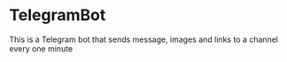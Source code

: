 # TelegramBot

This is a Telegram bot that sends message, images and links to a channel every one minute
